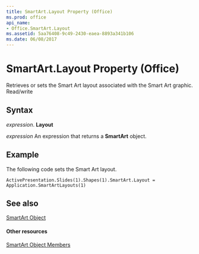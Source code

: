 ```yaml
---
title: SmartArt.Layout Property (Office)
ms.prod: office
api_name:
- Office.SmartArt.Layout
ms.assetid: 5aa76408-9c49-2430-eaea-8893a341b106
ms.date: 06/08/2017
---
```



# SmartArt.Layout Property (Office)

Retrieves or sets the Smart Art layout associated with the Smart Art graphic. Read/write


## Syntax

 _expression_. **Layout**

 _expression_ An expression that returns a **SmartArt** object.


## Example

The following code sets the Smart Art layout.


```
ActivePresentation.Slides(1).Shapes(1).SmartArt.Layout = Application.SmartArtLayouts(1)
```


## See also


[SmartArt Object](smartart-object-office.md)
#### Other resources


[SmartArt Object Members](smartart-members-office.md)

